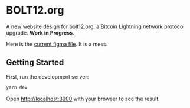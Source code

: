 # BOLT12.org

A new website design for [bolt12.org](https://bolt12.org), a Bitcoin Lightning network protocol upgrade. **Work in Progress**.

Here is the [current figma file](https://www.figma.com/file/6Fffpw0We8W3F5XnJfmdJ1/Bolt12.org?type=design&node-id=626%3A3552&mode=design&t=0LbwOMnp5HdPPCRR-1). It is a mess.


## Getting Started

First, run the development server:

```bash
yarn dev
```

Open [http://localhost:3000](http://localhost:3000) with your browser to see the result.
